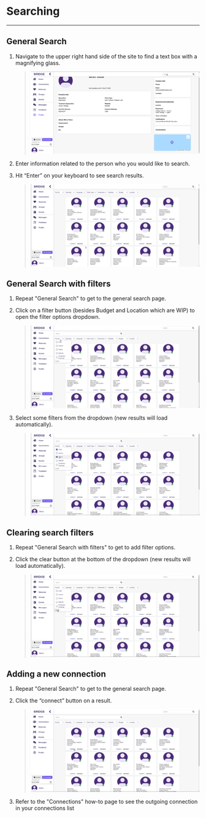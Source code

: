 # Searching

---

## General Search
1. Navigate to the upper right hand side of the site to find a text box with a magnifying glass.

    > ![search page](./images/globalSearchBar.png "Search page")

2. Enter information related to the person who you would like to search.
3. Hit “Enter” on your keyboard to see search results.

    > ![search results](./images/globalSearchResults.png "Search results")

## General Search with filters
1. Repeat "General Search" to get to the general search page.
2. Click on a filter button (besides Budget and Location which are WIP) to open the filter options dropdown.

    > ![search filters dropdown](./images/filterDropdown.png "Search filters dropdown")

3. Select some filters from the dropdown (new results will load automatically).

    > ![search filters checked](./images/filterDropdownChecked.png "Search filters checked")

## Clearing search filters
1. Repeat "General Search with filters" to get to add filter options.
2. Click the clear button at the bottom of the dropdown (new results will load automatically).

    > ![search filters cleared](./images/filterDropdownCleared.png "Search filters cleared")

## Adding a new connection
1. Repeat "General Search" to get to the general search page.
2. Click the “connect” button on a result.

    > ![search connect](./images/globalSearchConnect.png "Search connect")

3. Refer to the "Connections" how-to page to see the outgoing connection in your connections list
